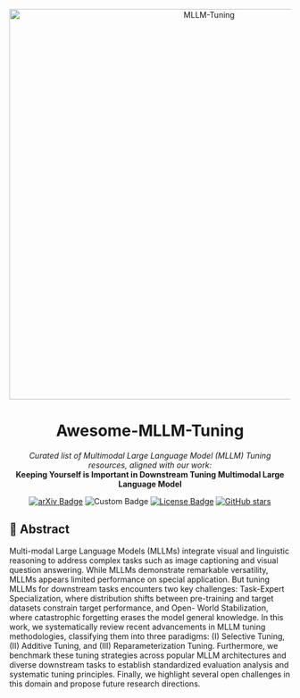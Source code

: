 
<p align="center">
<img center src="./assert/Framework.jpg" width = "700" alt="MLLM-Tuning">
</p>

<h1 align="center">Awesome-MLLM-Tuning </h1>

<p align="center"><em>Curated list of Multimodal Large Language Model (MLLM) Tuning resources, aligned with our work:</em><br><strong>Keeping Yourself is Important in Downstream Tuning Multimodal Large Language Model</strong></p>

<p align="center">
<a href="https://arxiv.org/abs/2503.04543"><img src="https://img.shields.io/badge/arXiv-2502.14881-b31b1b.svg" alt="arXiv Badge"></a>
<!--     <a href="https://awesome.re"><img src="https://awesome.re/badge.svg" alt="Awesome Badge"></a> -->
    <img src="https://badges.toozhao.com/badges/01JNMP5KB247X0F52D94216CT0/blue.svg" alt="Custom Badge" />
    <a href="https://creativecommons.org/licenses/by-nc/4.0/"><img src="https://img.shields.io/badge/License-CC_BY--NC_4.0-lightgrey.svg" alt="License Badge"></a>
    <a href="https://github.com/WenkeHuang/Awesome-MLLM-Tuning"><img src="https://img.shields.io/github/stars/WenkeHuang/Awesome-MLLM-Tuning?style=social" alt="GitHub stars"></a>
</p>

<h2> 🙌 Abstract </h2>
Multi-modal Large Language Models (MLLMs) integrate visual and linguistic reasoning to address complex tasks such as
image captioning and visual question answering. While MLLMs demonstrate remarkable versatility, MLLMs appears limited
performance on special application. But tuning MLLMs for downstream tasks encounters two key challenges: Task-Expert
Specialization, where distribution shifts between pre-training and target datasets constrain target performance, and Open-
World Stabilization, where catastrophic forgetting erases the model general knowledge. In this work, we systematically
review recent advancements in MLLM tuning methodologies, classifying them into three paradigms: (I) Selective Tuning, (II)
Additive Tuning, and (III) Reparameterization Tuning. Furthermore, we benchmark these tuning strategies across popular
MLLM architectures and diverse downstream tasks to establish standardized evaluation analysis and systematic tuning
principles. Finally, we highlight several open challenges in this domain and propose future research directions. 


